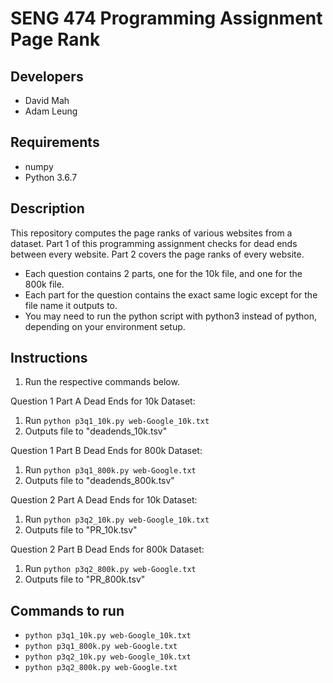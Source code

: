SENG 474 Programming Assignment Page Rank
======

## Developers
* David Mah
* Adam Leung

## Requirements
* numpy
* Python 3.6.7

## Description
This repository computes the page ranks of various websites from a dataset. Part 1 of this programming assignment checks for dead ends between every website. Part 2 covers the page ranks of every website.

* Each question contains 2 parts, one for the 10k file, and one for the 800k file.
* Each part for the question contains the exact same logic except for the file name it outputs to.
* You may need to run the python script with python3 instead of python, depending on your environment setup.

## Instructions
1. Run the respective commands below.

Question 1 Part A Dead Ends for 10k Dataset:
1. Run `python p3q1_10k.py web-Google_10k.txt`
2. Outputs file to "deadends_10k.tsv"

Question 1 Part B Dead Ends for 800k Dataset:
1. Run `python p3q1_800k.py web-Google.txt`
2. Outputs file to "deadends_800k.tsv"

Question 2 Part A Dead Ends for 10k Dataset:
1. Run `python p3q2_10k.py web-Google_10k.txt`
2. Outputs file to "PR_10k.tsv"

Question 2 Part B Dead Ends for 800k Dataset:
1. Run `python p3q2_800k.py web-Google.txt`
2. Outputs file to "PR_800k.tsv"


## Commands to run
* `python p3q1_10k.py web-Google_10k.txt`
* `python p3q1_800k.py web-Google.txt`
* `python p3q2_10k.py web-Google_10k.txt`
* `python p3q2_800k.py web-Google.txt`
